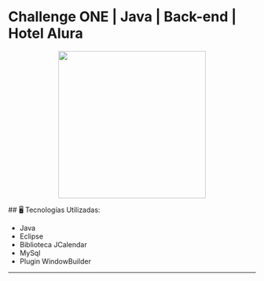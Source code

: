 # Challenge ONE | Java | Back-end | Hotel Alura

<p align="center" >
     <img width="300" heigth="300" src="https://user-images.githubusercontent.com/91544872/189419040-c093db78-c970-4960-8aca-ffcc11f7ffaf.png">
</p>
## 🖥️ Tecnologías Utilizadas:

- Java
- Eclipse
- Biblioteca JCalendar
- MySql
- Plugin WindowBuilder </br>

---
##
